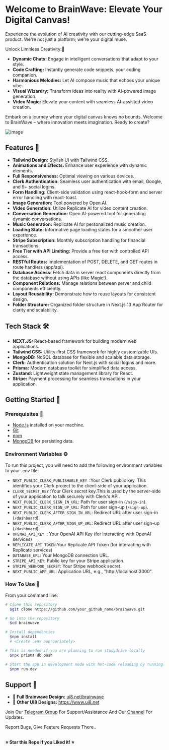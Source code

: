 # Welcome to BrainWave: Elevate Your Digital Canvas!

Experience the evolution of AI creativity with our cutting-edge SaaS product. We're not just a platform; we're your digital muse.

Unlock Limitless Creativity:🥳

* **Dynamic Chats:** Engage in intelligent conversations that adapt to your style.
* **Code Crafting:** Instantly generate code snippets, your coding companion.
* **Harmonious Melodies:** Let AI compose music that echoes your unique vibe.
* **Visual Wizardry:** Transform ideas into reality with AI-powered image generation.
* **Video Magic:** Elevate your content with seamless AI-assisted video creation.

Embark on a journey where your digital canvas knows no bounds. Welcome to BrainWave – where innovation meets imagination. Ready to create?

![image](https://github.com/SHABIN-K/Brainwave/assets/73272797/18a20bc7-e3c0-4d7a-9e41-507d16bee66c)


## Features 🌟

- **Tailwind Design:** Stylish UI with Tailwind CSS.
- **Animations and Effects:** Enhance user experience with dynamic elements.
- **Full Responsiveness:** Optimal viewing on various devices.
- **Clerk Authentication:** Seamless user authentication with email, Google, and 9+ social logins.
- **Form Handling:** Client-side validation using react-hook-form and server error handling with react-toast.
- **Image Generation:** Tool powered by Open AI.
- **Video Generation:** Utilize Replicate AI for video content creation.
- **Conversation Generation:** Open AI-powered tool for generating dynamic conversations.
- **Music Generation:** Replicate AI for personalized music creation.
- **Loading State:** Informative page loading states for a smoother user experience.
- **Stripe Subscription:** Monthly subscription handling for financial transactions.
- **Free Tier with API Limiting:** Provide a free tier with controlled API access.
- **RESTful Routes:** Implementation of POST, DELETE, and GET routes in route handlers (app/api).
- **Database Access:** Fetch data in server react components directly from the database without using APIs (like Magic!).
- **Component Relations:** Manage relations between server and child components efficiently.
- **Layout Reusability:** Demonstrate how to reuse layouts for consistent design.
- **Folder Structure:** Organized folder structure in Next.js 13 App Router for clarity and scalability.

  
## Tech Stack 🛠️

- **NEXT.JS:** React-based framework for building modern web applications.
- **Tailwind CSS:** Utility-first CSS framework for highly customizable UIs.
- **MongoDB:** NoSQL database for flexible and scalable data storage.
- **Clerk:** Authentication solution for Next.js with social logins and more.
- **Prisma:** Modern database toolkit for simplified data access.
- **Zustand:** Lightweight state management library for React.
- **Stripe:**  Payment processing for seamless transactions in your application.

## Getting Started 🚦

### Prerequisites 🚧

- [Node.js](https://nodejs.org/) installed on your machine.
- [Git](https://git-scm.com/)
- [npm](https://www.npmjs.com/)
- [MongoDB](https://www.mongodb.com/) for persisting data.


### Environment Variables ⚙️

To run this project, you will need to add the following environment variables to your .env file:

- `NEXT_PUBLIC_CLERK_PUBLISHABLE_KEY `:Your Clerk public key. This identifies your Clerk project to the client-side of your application.
- `CLERK_SECRET_KEY` :Your Clerk secret key.This is used by the server-side of your application to talk securely with Clerk's API.
- `NEXT_PUBLIC_CLERK_SIGN_IN_URL`: Path for user sign-in (`/sign-in`).
- `NEXT_PUBLIC_CLERK_SIGN_UP_URL`: Path for user sign-up (`/sign-up`).
- `NEXT_PUBLIC_CLERK_AFTER_SIGN_IN_URL`: Redirect URL after user sign-in (`/dashboard`).
- `NEXT_PUBLIC_CLERK_AFTER_SIGN_UP_URL`: Redirect URL after user sign-up (`/dashboard`).
- `OPENAI_API_KEY `: Your OpenAI API Key (for interacting with OpenAI services)
- `REPLICATE_API_TOKEN`:Your Replicate API Token (for interacting with Replicate services)
- `DATABASE_URL`: Your MongoDB connection URL.
- `STRIPE_API_KEY`: Public key for your Stripe application.
- `STRIPE_WEBHOOK_SECRET`: Your Stripe webhook secret.
- `NEXT_PUBLIC_APP_URL`: Application URL, e.g., "http://localhost:3000".
 
### How To Use 🚀
From your command line:

```bash
# Clone this repository
  $git clone https://github.com/your_github_name/brainwave.git

# Go into the repository
  $cd brainwave

# Install dependencies
  $npm install
  # <Create .env appropriately>

# This is needed if you are planning to run studydrive locally
  $npx prisma db push

# Start the app in development mode with hot-code reloading by running:
  $npm run dev
````

## Support 💬
- **🎨 Full Brainwave Design:** [ui8.net/brainwave](https://ui8.net/ui8/products/brainwave-ai-landing-page-kit)
- **🎨 Other UI8 Designs:** https://www.ui8.net
  
Join Our [Telegram Group](https://www.telegram.dog/codexbotzsupport) For Support/Assistance And Our [Channel](https://www.telegram.dog/codexbotz) For Updates.   
   
Report Bugs, Give Feature Requests There..   

##

  **⭐️ Star this Repo if you Liked it! ⭐️**

